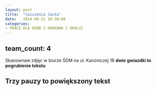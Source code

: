 ```yaml
---
layout: post
title:  "Cwiczenia Jacka"
date:   2014-08-21 18:30:00
categories:
- PRACE DLA OSÓB Z KRAKOWA I OKOLIC
---
```


team_count: 4
---

Skanownaie zdjęc w biurze ŚDM na ul. Kanoniczej 18 **dwie gwiazdki to pogrubienie tekstu**

Trzy pauzy to powiększony tekst
---

